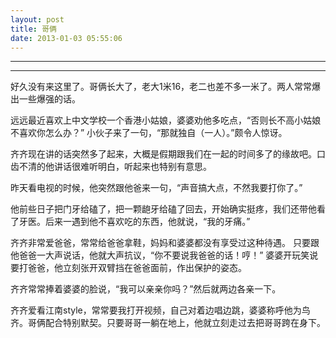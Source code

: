 ```yaml
---
layout: post
title: 哥俩
date: 2013-01-03 05:55:06
---
```


<meta http-equiv='Content-Type' content='text/html; charset=utf-8' />

---

---

好久没有来这里了。哥俩长大了，老大1米16，老二也差不多一米了。两人常常爆出一些爆强的话。

远远最近喜欢上中文学校一个香港小姑娘，婆婆劝他多吃点，“否则长不高小姑娘不喜欢你怎么办？”
小伙子来了一句，“那就独自（一人）。”颇令人惊讶。


齐齐现在讲的话突然多了起来，大概是假期跟我们在一起的时间多了的缘故吧。口齿不清的他讲话很难听明白，听起来也特别有意思。

昨天看电视的时候，他突然跟他爸来一句，“声音搞大点，不然我要打你了。”

他前些日子把门牙给磕了，把一颗龅牙给磕了回去，开始确实挺疼，我们还带他看了牙医。后来一遇到他不喜欢吃的东西，他就说，“我的牙痛。”

齐齐非常爱爸爸，常常给爸爸拿鞋，妈妈和婆婆都没有享受过这种待遇。
只要跟他爸爸一大声说话，他就大声抗议，“你不要说我爸爸的话！哼！”
婆婆开玩笑说要打爸爸，他立刻张开双臂挡在爸爸面前，作出保护的姿态。

齐齐常常捧着婆婆的脸说，“我可以亲亲你吗？”然后就两边各亲一下。


齐齐爱看江南style，常常要我打开视频，自己对着边唱边跳，婆婆称呼他为鸟齐。哥俩配合特别默契。只要哥哥一躺在地上，他就立刻走过去把哥哥跨在身下。


